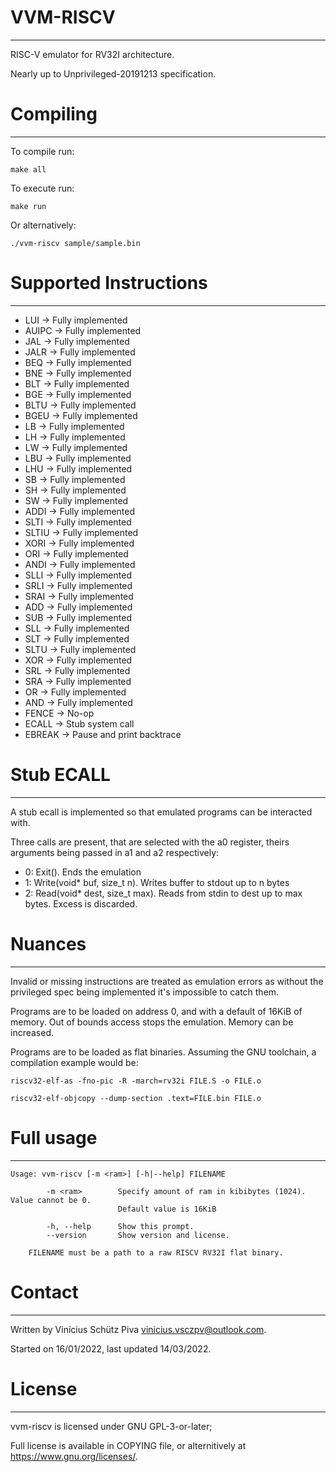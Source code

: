# VVM-RISCV
---
RISC-V emulator for RV32I architecture.

Nearly up to Unprivileged-20191213 specification.

# Compiling
---
To compile run:

`make all`

To execute run:

`make run`

Or alternatively:

`./vvm-riscv sample/sample.bin`

# Supported Instructions
---

* LUI   → Fully implemented
* AUIPC → Fully implemented
* JAL   → Fully implemented
* JALR  → Fully implemented
* BEQ   → Fully implemented
* BNE   → Fully implemented
* BLT   → Fully implemented
* BGE   → Fully implemented
* BLTU  → Fully implemented
* BGEU  → Fully implemented
* LB    → Fully implemented
* LH    → Fully implemented
* LW    → Fully implemented
* LBU   → Fully implemented
* LHU   → Fully implemented
* SB    → Fully implemented
* SH    → Fully implemented
* SW    → Fully implemented
* ADDI  → Fully implemented
* SLTI  → Fully implemented
* SLTIU → Fully implemented
* XORI  → Fully implemented
* ORI   → Fully implemented
* ANDI  → Fully implemented
* SLLI  → Fully implemented
* SRLI  → Fully implemented
* SRAI  → Fully implemented
* ADD   → Fully implemented
* SUB   → Fully implemented
* SLL   → Fully implemented
* SLT   → Fully implemented
* SLTU  → Fully implemented
* XOR   → Fully implemented
* SRL   → Fully implemented
* SRA   → Fully implemented
* OR → Fully implemented
* AND → Fully implemented
* FENCE → No-op
* ECALL → Stub system call
* EBREAK → Pause and print backtrace

# Stub ECALL
---

A stub ecall is implemented so that emulated programs can be interacted with.

Three calls are present, that are selected with the a0 register, theirs arguments being passed in a1 and a2 respectively:

* 0: Exit(). Ends the emulation
* 1: Write(void* buf, size_t n). Writes buffer to stdout up to n bytes
* 2: Read(void* dest, size_t max). Reads from stdin to dest up to max bytes. Excess is discarded.

# Nuances
---

Invalid or missing instructions are treated as emulation errors as without the privileged spec being implemented it's impossible to catch them.

Programs are to be loaded on address 0, and with a default of 16KiB of memory.
Out of bounds access stops the emulation. Memory can be increased.

Programs are to be loaded as flat binaries. Assuming the GNU toolchain, a compilation example would be:

`riscv32-elf-as -fno-pic -R -march=rv32i FILE.S -o FILE.o`

`riscv32-elf-objcopy --dump-section .text=FILE.bin FILE.o`

# Full usage
---

	Usage: vvm-riscv [-m <ram>] [-h|--help] FILENAME

			-m <ram>        Specify amount of ram in kibibytes (1024). Value cannot be 0.
							Default value is 16KiB

			-h, --help      Show this prompt.
			--version       Show version and license.

		FILENAME must be a path to a raw RISCV RV32I flat binary.


# Contact
---

Written by Vinícius Schütz Piva <vinicius.vsczpv@outlook.com>.

Started on 16/01/2022, last updated 14/03/2022.

# License
---

vvm-riscv is licensed under GNU GPL-3-or-later;

Full license is available in COPYING file, or alternitively at <https://www.gnu.org/licenses/>.
